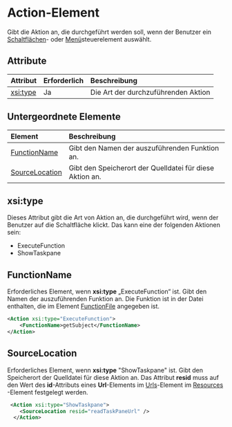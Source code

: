 # Action-Element
 Gibt die Aktion an, die durchgeführt werden soll, wenn der Benutzer ein [Schaltflächen](./button-control.md)- oder [Menü](./menu-control.md)steuerelement auswählt.
 
## Attribute

|  Attribut  |  Erforderlich  |  Beschreibung  |
|:-----|:-----|:-----|
|  [xsi:type](#xsi-type)  |  Ja  | Die Art der durchzuführenden Aktion|


## Untergeordnete Elemente

|  Element |  Beschreibung  |
|:-----|:-----|
|  [FunctionName](#functionname) |    Gibt den Namen der auszuführenden Funktion an. |
|  [SourceLocation](#sourcelocation) |    Gibt den Speicherort der Quelldatei für diese Aktion an. |
  

## xsi:type
Dieses Attribut gibt die Art von Aktion an, die durchgeführt wird, wenn der Benutzer auf die Schaltfläche klickt. Das kann eine der folgenden Aktionen sein:
- ExecuteFunction
- ShowTaskpane

## FunctionName
Erforderliches Element, wenn **xsi:type** „ExecuteFunction“ ist. Gibt den Namen der auszuführenden Funktion an. Die Funktion ist in der Datei enthalten, die im Element [FunctionFile](./functionfile.md) angegeben ist.

```xml
<Action xsi:type="ExecuteFunction">
    <FunctionName>getSubject</FunctionName>
</Action>
```

## SourceLocation
Erforderliches Element, wenn  **xsi:type** "ShowTaskpane" ist. Gibt den Speicherort der Quelldatei für diese Aktion an. Das Attribut **resid** muss auf den Wert des **id**-Attributs eines  **Url**-Elements im  [Urls](./resources.md#urls)-Element im  [Resources](./resources.md) -Element festgelegt werden.

```xml
 <Action xsi:type="ShowTaskpane">
    <SourceLocation resid="readTaskPaneUrl" />
  </Action>
```  
